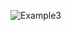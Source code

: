 ![Example3](https://github.com/Medosha22/Mastering-Embedded-Systems-Online-Diploma/assets/125259963/c7807d54-4404-4f66-8a26-dabfd5d21ea8)
